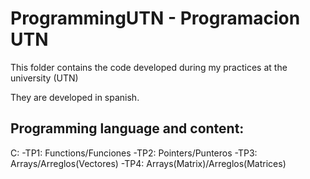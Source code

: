 # ProgrammingUTN - Programacion UTN

This folder contains the code developed during my practices at the university (UTN)

They are developed in spanish.

Programming language and content:
---------------------------------
C:
-TP1: Functions/Funciones
-TP2: Pointers/Punteros
-TP3: Arrays/Arreglos(Vectores)
-TP4: Arrays(Matrix)/Arreglos(Matrices)
